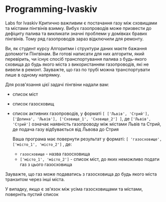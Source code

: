 # Programming-Ivaskiv
Labs for Ivaskiv
Критично важливим є постачання газу між сховищами та містами пінгвінів взимку. Вибух газопроводів може призвести до дефіциту палива та викликати значні проблеми у домівках бравих пінгвінів. Тому ряд газопроводів зараз відключили для ремонту.  
  
Ви, як студент курсу Алгоритми і структури даних маєте бажання допомогти Пінгвінам. Ви готові написати для них алгоритм, який перевірить, чи існує спосіб транспортування палива з будь-якого сховища до будь якого міста з використанням газопроводів, які не вивели в ремонт. Зауважте, що газ по трубі можна транспортувати лише в одному напрямку.  
  
Для розв'язання цієї задачі пінгвіни надали вам: 
- список міст
- список газосховищ
- список активних газопроводів, у форматі `[ ['Львів', 'Стрий'], ['Долина', 'Львів'], ['Сховище_1', 'Сховище_2'] ]`, де `['Львів', 'Стрий']`  означає наявність газопроводу між містами Львів та Стрий, де подача газу відбувається від Львова до Стрия
  
  Ваша програма має повернути результат у форматі: `[ 'газосховище', ['місто_1', 'місто_2']` , де:
	-  `газосховище` - назва газосховища
	- `['місто_1', 'місто_2']`  - список міст, до яких неможливо подати газ з цього газосховища
	  
Зауважте, що газ може подаватись з газосховища до будь якого міста транзитом через інші міста.

У випадку, якщо є зв'язок між усіма газосховищами та містами, поверніть пустий список
